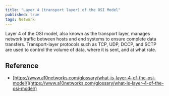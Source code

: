 ```yaml
---
title: "Layer 4 (transport layer) of the OSI Model"
published: true
tags: Network
---
```


Layer 4 of the OSI model, also known as the transport layer, manages network
traffic between hosts and end systems to ensure complete data transfers.
Transport-layer protocols such as TCP, UDP, DCCP, and SCTP are used to control
the volume of data, where it is sent, and at what rate.

## Reference

- [https://www.a10networks.com/glossary/what-is-layer-4-of-the-osi-model/](https://www.a10networks.com/glossary/what-is-layer-4-of-the-osi-model/)